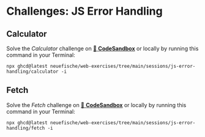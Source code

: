 # Challenges: JS Error Handling

## Calculator

Solve the _Calculator_ challenge on
[🔗 **CodeSandbox**](https://codesandbox.io/s/github/neuefische/web-exercises/tree/main/sessions/js-error-handling/calculator?file=/README.md)
or locally by running this command in your Terminal:

```
npx ghcd@latest neuefische/web-exercises/tree/main/sessions/js-error-handling/calculator -i
```

## Fetch

Solve the _Fetch_ challenge on
[🔗 **CodeSandbox**](https://codesandbox.io/s/github/neuefische/web-exercises/tree/main/sessions/js-error-handling/fetch?file=/README.md)
or locally by running this command in your Terminal:

```
npx ghcd@latest neuefische/web-exercises/tree/main/sessions/js-error-handling/fetch -i
```